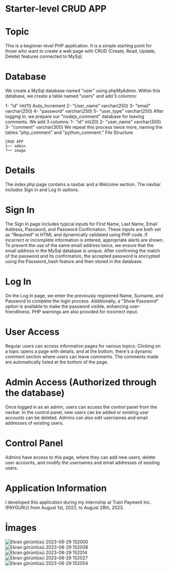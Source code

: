 # Starter-level CRUD APP
# Topic
This is a beginner-level PHP application.
It is a simple starting point for those who want to create a web page with CRUD (Create, Read, Update, Delete) features connected to MySql.

# Database
We create a MySql database named "user" using phpMyAdmin. Within this database, we create a table named "users" and add 5 columns:

1- "id" int(11) Auto_Increment
2- "User_name" varchar(250)
3- "email" varchar(250)
4- "password" varchar(250)
5- "user_type" varchar(250)
After logging in, we prepare our "nodejs_comment" database for leaving comments. We add 3 columns:
1- "id" int(20)
2- "user_name" varchar(300)
3- "comment" varchar(300)
We repeat this process twice more, naming the tables "php_comment" and "python_comment."
File Structure

```
CRUD APP
├── admin 
└── image
```
# Details
The index.php page contains a navbar and a Welcome section. The navbar includes Sign In and Log In options.

# Sign In
The Sign In page includes typical inputs for First Name, Last Name, Email Address, Password, and Password Confirmation. These inputs are both set as "Required" in HTML and dynamically validated using PHP code. If incorrect or incomplete information is entered, appropriate alerts are shown. To prevent the use of the same email address twice, we ensure that the email address in the MySql database is unique. After confirming the match of the password and its confirmation, the accepted password is encrypted using the Password_hash feature and then stored in the database.

# Log In
On the Log In page, we enter the previously registered Name, Surname, and Password to complete the login process. Additionally, a "Show Password" option is available to make the password visible, enhancing user-friendliness. PHP warnings are also provided for incorrect input.

# User Access
Regular users can access information pages for various topics. Clicking on a topic opens a page with details, and at the bottom, there's a dynamic comment section where users can leave comments. The comments made are automatically listed at the bottom of the page.

# Admin Access (Authorized through the database)
Once logged in as an admin, users can access the control panel from the navbar. In the control panel, new users can be added or existing user accounts can be deleted. Admins can also edit usernames and email addresses of existing users.

# Control Panel
Admins have access to this page, where they can add new users, delete user accounts, and modify the usernames and email addresses of existing users.

# Application Information
I developed this application during my internship at Train Payment Inc. (PAYGURU) from August 1st, 2023, to August 28th, 2023.

# İmages
![Ekran görüntüsü 2023-08-29 152000](https://github.com/omerkilic-0/Starter-level_CRUD-APP/assets/123635257/67803042-4d7d-4f6a-97ff-11baba9118a1)
![Ekran görüntüsü 2023-08-29 152008](https://github.com/omerkilic-0/Starter-level_CRUD-APP/assets/123635257/7bef9e48-c2fa-4939-ba1b-09f2cd5e47f7)
![Ekran görüntüsü 2023-08-29 152014](https://github.com/omerkilic-0/Starter-level_CRUD-APP/assets/123635257/c7750ccd-8639-4ca7-972b-ba7c533b5038)
![Ekran görüntüsü 2023-08-29 152027](https://github.com/omerkilic-0/Starter-level_CRUD-APP/assets/123635257/f61c6c49-a85b-4ff9-9833-122240370bbb)
![Ekran görüntüsü 2023-08-29 152054](https://github.com/omerkilic-0/Starter-level_CRUD-APP/assets/123635257/238c7637-0ee5-445c-8ee6-ea5559a9db08)
